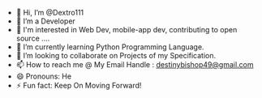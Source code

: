 - 👋 Hi, I’m @Dextro111
- 👀 I’m a Developer
- 👀 I'm interested in Web Dev, mobile-app dev, contributing to open source ....
- 🌱 I’m currently learning Python Programming Language.
- 💞️ I’m looking to collaborate on Projects of my Specification.
- 📫 How to reach me @ My Email Handle : destinybishop49@gmail.com
- 😄 Pronouns: He
- ⚡ Fun fact: Keep On Moving Forward!

<!---
Dextro111/Dextro111 is a ✨ special ✨ repository because its `README.md` (this file) appears on your GitHub profile.
You can click the Preview link to take a look at your changes.
--->
